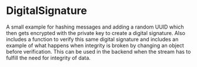 # DigitalSignature
A small example for hashing messages and adding a random UUID which then gets encrypted with the private key to create a digital signature.
Also includes a function to verify this same digital signature and includes an example of what happens when integrity is broken by changing an object before verification.
This can be used in the backend when the stream has to fulfill the need for integrity of data.
